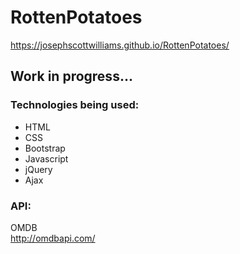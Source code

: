 # RottenPotatoes
https://josephscottwilliams.github.io/RottenPotatoes/

## Work in progress...

### Technologies being used:
- HTML
- CSS
- Bootstrap
- Javascript
- jQuery
- Ajax

### API:
OMDB  
http://omdbapi.com/
